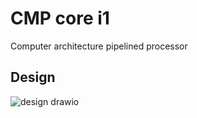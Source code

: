 # CMP core i1
 Computer architecture pipelined processor

## Design

![design drawio](https://github.com/Taher2313/CMP-Core-i13/assets/126264845/2d98455a-6b4b-46ed-9097-382a1394f4bf)
